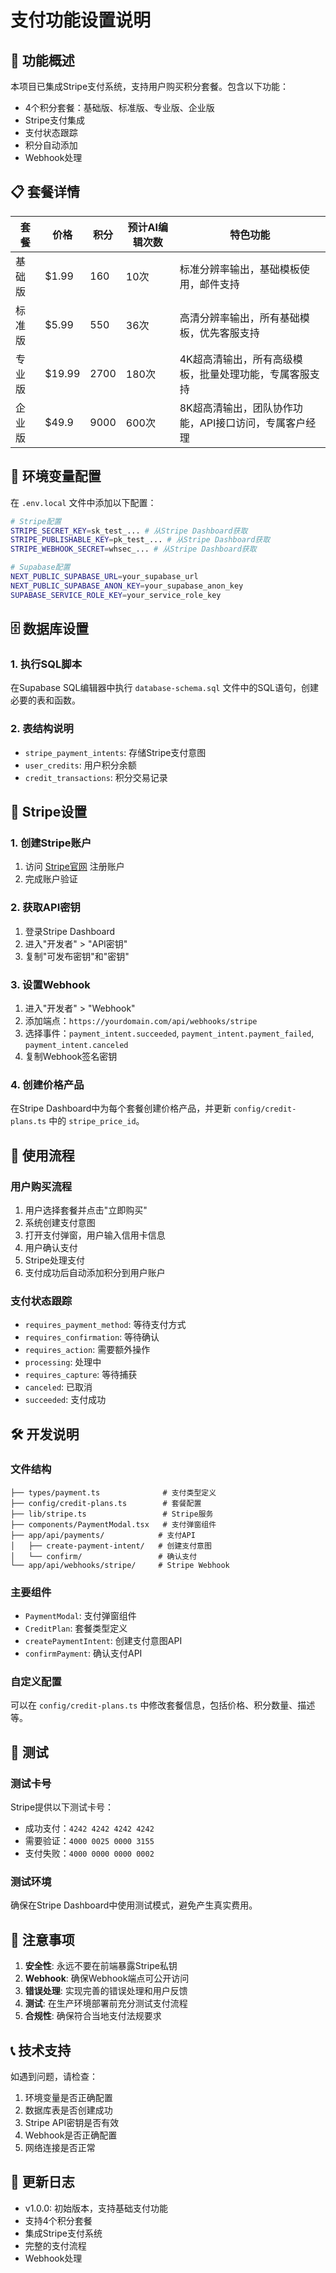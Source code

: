 # 支付功能设置说明

## 🚀 功能概述

本项目已集成Stripe支付系统，支持用户购买积分套餐。包含以下功能：

- 4个积分套餐：基础版、标准版、专业版、企业版
- Stripe支付集成
- 支付状态跟踪
- 积分自动添加
- Webhook处理

## 📋 套餐详情

| 套餐 | 价格 | 积分 | 预计AI编辑次数 | 特色功能 |
|------|------|------|----------------|----------|
| 基础版 | $1.99 | 160 | 10次 | 标准分辨率输出，基础模板使用，邮件支持 |
| 标准版 | $5.99 | 550 | 36次 | 高清分辨率输出，所有基础模板，优先客服支持 |
| 专业版 | $19.99 | 2700 | 180次 | 4K超高清输出，所有高级模板，批量处理功能，专属客服支持 |
| 企业版 | $49.9 | 9000 | 600次 | 8K超高清输出，团队协作功能，API接口访问，专属客户经理 |

## 🔧 环境变量配置

在 `.env.local` 文件中添加以下配置：

```bash
# Stripe配置
STRIPE_SECRET_KEY=sk_test_... # 从Stripe Dashboard获取
STRIPE_PUBLISHABLE_KEY=pk_test_... # 从Stripe Dashboard获取
STRIPE_WEBHOOK_SECRET=whsec_... # 从Stripe Dashboard获取

# Supabase配置
NEXT_PUBLIC_SUPABASE_URL=your_supabase_url
NEXT_PUBLIC_SUPABASE_ANON_KEY=your_supabase_anon_key
SUPABASE_SERVICE_ROLE_KEY=your_service_role_key
```

## 🗄️ 数据库设置

### 1. 执行SQL脚本

在Supabase SQL编辑器中执行 `database-schema.sql` 文件中的SQL语句，创建必要的表和函数。

### 2. 表结构说明

- `stripe_payment_intents`: 存储Stripe支付意图
- `user_credits`: 用户积分余额
- `credit_transactions`: 积分交易记录

## 🔗 Stripe设置

### 1. 创建Stripe账户

1. 访问 [Stripe官网](https://stripe.com) 注册账户
2. 完成账户验证

### 2. 获取API密钥

1. 登录Stripe Dashboard
2. 进入"开发者" > "API密钥"
3. 复制"可发布密钥"和"密钥"

### 3. 设置Webhook

1. 进入"开发者" > "Webhook"
2. 添加端点：`https://yourdomain.com/api/webhooks/stripe`
3. 选择事件：`payment_intent.succeeded`, `payment_intent.payment_failed`, `payment_intent.canceled`
4. 复制Webhook签名密钥

### 4. 创建价格产品

在Stripe Dashboard中为每个套餐创建价格产品，并更新 `config/credit-plans.ts` 中的 `stripe_price_id`。

## 🎯 使用流程

### 用户购买流程

1. 用户选择套餐并点击"立即购买"
2. 系统创建支付意图
3. 打开支付弹窗，用户输入信用卡信息
4. 用户确认支付
5. Stripe处理支付
6. 支付成功后自动添加积分到用户账户

### 支付状态跟踪

- `requires_payment_method`: 等待支付方式
- `requires_confirmation`: 等待确认
- `requires_action`: 需要额外操作
- `processing`: 处理中
- `requires_capture`: 等待捕获
- `canceled`: 已取消
- `succeeded`: 支付成功

## 🛠️ 开发说明

### 文件结构

```
├── types/payment.ts              # 支付类型定义
├── config/credit-plans.ts        # 套餐配置
├── lib/stripe.ts                 # Stripe服务
├── components/PaymentModal.tsx   # 支付弹窗组件
├── app/api/payments/            # 支付API
│   ├── create-payment-intent/   # 创建支付意图
│   └── confirm/                 # 确认支付
└── app/api/webhooks/stripe/     # Stripe Webhook
```

### 主要组件

- `PaymentModal`: 支付弹窗组件
- `CreditPlan`: 套餐类型定义
- `createPaymentIntent`: 创建支付意图API
- `confirmPayment`: 确认支付API

### 自定义配置

可以在 `config/credit-plans.ts` 中修改套餐信息，包括价格、积分数量、描述等。

## 🧪 测试

### 测试卡号

Stripe提供以下测试卡号：

- 成功支付：`4242 4242 4242 4242`
- 需要验证：`4000 0025 0000 3155`
- 支付失败：`4000 0000 0000 0002`

### 测试环境

确保在Stripe Dashboard中使用测试模式，避免产生真实费用。

## 🚨 注意事项

1. **安全性**: 永远不要在前端暴露Stripe私钥
2. **Webhook**: 确保Webhook端点可公开访问
3. **错误处理**: 实现完善的错误处理和用户反馈
4. **测试**: 在生产环境部署前充分测试支付流程
5. **合规性**: 确保符合当地支付法规要求

## 📞 技术支持

如遇到问题，请检查：

1. 环境变量是否正确配置
2. 数据库表是否创建成功
3. Stripe API密钥是否有效
4. Webhook是否正确配置
5. 网络连接是否正常

## 🔄 更新日志

- v1.0.0: 初始版本，支持基础支付功能
- 支持4个积分套餐
- 集成Stripe支付系统
- 完整的支付流程
- Webhook处理
